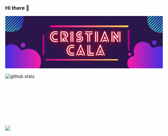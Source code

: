 ### Hi there 👋
<p align="center"><img src="https://github.com/CristianCala/CristianCala/blob/main/statics/img.png"/></p>

<p>
  <img align="left" width="490" height="165" src=" " alt="github stats"/>
  <a href="https://github-readme-stats.vercel.app/api?username=CristianCala&show_icons=true&theme=synthwave">
    <img align="center" src="https://github-readme-stats.vercel.app/api/top-langs/?username=CristianCala&layout=compact)](https://github.com/CristianCala/github-readme-stats" />
  </a>
</p>

<!-- ![Cristian Cala Stats](https://github-readme-stats.vercel.app/api?username=CristianCala&show_icons=true&theme=synthwave)

[![Top Langs](https://github-readme-stats.vercel.app/api/top-langs/?username=CristianCala&layout=compact)](https://github.com/CristianCala/github-readme-stats) -->
